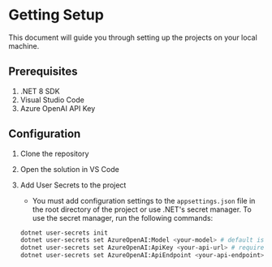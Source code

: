 # Getting Setup

This document will guide you through setting up the projects on your local machine.

## Prerequisites

1. .NET 8 SDK
1. Visual Studio Code
1. Azure OpenAI API Key

## Configuration

1. Clone the repository
1. Open the solution in VS Code
1. Add User Secrets to the project

   - You must add configuration settings to the `appsettings.json` file in the root directory of the project or use .NET's secret manager. To use the secret manager, run the following commands:

   ```bash
   dotnet user-secrets init
   dotnet user-secrets set AzureOpenAI:Model <your-model> # default is "gpt-3.5-turbo"
   dotnet user-secrets set AzureOpenAI:ApiKey <your-api-url> # required, no default
   dotnet user-secrets set AzureOpenAI:ApiEndpoint <your-api-endpoint> # required, no default
   ```
